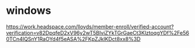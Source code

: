 # windows

https://work.headspace.com/lloyds/member-enroll/verified-account?verification=v82DpqfeD2xV96y2wT5BIviZYkTGrGaeCt3KlztoqgYDf%2Fe560TCn4IQSnY1RaOYd4f5eASA%2FKpZJklKDct8xx8%3D
